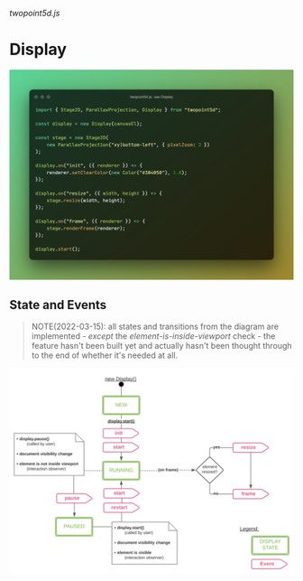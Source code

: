*twopoint5d.js*
# Display

![Display Quickstart](./display/use-display.png)

## State and Events

> NOTE(2022-03-15): all states and transitions from the diagram are implemented -
_except_ the _element-is-inside-viewport_ check -
the feature hasn't been built yet and actually hasn't been thought through to the end of whether it's needed at all.

![Display state and events](./display/display-state-and-events.svg)
